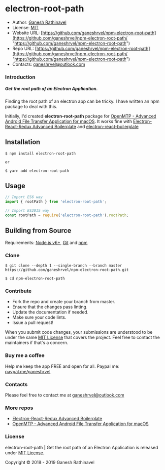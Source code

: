 # electron-root-path

- Author: [Ganesh Rathinavel](https://www.linkedin.com/in/ganeshrvel "Ganesh Rathinavel")
- License: [MIT](https://github.com/ganeshrvel/openmtp/blob/master/LICENSE "MIT")
- Website URL: [https://github.com/ganeshrvel/npm-electron-root-path](https://github.com/ganeshrvel/npm-electron-root-path/ "https://github.com/ganeshrvel/npm-electron-root-path")
- Repo URL: [https://github.com/ganeshrvel/npm-electron-root-path](https://github.com/ganeshrvel/npm-electron-root-path/ "https://github.com/ganeshrvel/npm-electron-root-path")
- Contacts: ganeshrvel@outlook.com


### Introduction

##### Get the root path of an Electron Application.

Finding the root path of an electron app can be tricky. I have written an npm package to deal with this.

Initially, I'd created **electron-root-path** package for [OpenMTP  - Advanced Android File Transfer Application for macOS](https://github.com/ganeshrvel/openmtp "OpenMTP  - Advanced Android File Transfer Application for macOS"). It works fine with [Electron-React-Redux Advanced Boilerplate](https://github.com/ganeshrvel/electron-react-redux-advanced-boilerplate "Electron-React-Redux advanced boilerplate") and [electron-react-boilerplate](https://github.com/electron-react-boilerplate/electron-react-boilerplate "electron-react-boilerplate")

## Installation

```shell
$ npm install electron-root-path

or 

$ yarn add electron-root-path
```

## Usage

```javascript
// Import ES6 way
import { rootPath } from 'electron-root-path';

// Import ES2015 way
const rootPath = require('electron-root-path').rootPath;

```

## Building from Source

Requirements: [Node.js v6+](https://nodejs.org/en/download/ "Install Node.js"), [Git](https://git-scm.com/book/en/v2/Getting-Started-Installing-Git "Install Git") and [npm](https://www.npmjs.com/get-npm "Install Node package manager")


### Clone
```shell
$ git clone --depth 1 --single-branch --branch master https://github.com/ganeshrvel/npm-electron-root-path.git

$ cd npm-electron-root-path
```

### Contribute
- Fork the repo and create your branch from master.
- Ensure that the changes pass linting.
- Update the documentation if needed.
- Make sure your code lints.
- Issue a pull request!

When you submit code changes, your submissions are understood to be under the same [MIT License](https://github.com/ganeshrvel/npm-electron-root-path/blob/master/LICENSE "MIT License") that covers the project. Feel free to contact the maintainers if that's a concern.


### Buy me a coffee
Help me keep the app FREE and open for all.
Paypal me: [paypal.me/ganeshrvel](https://paypal.me/ganeshrvel "paypal.me/ganeshrvel")

### Contacts
Please feel free to contact me at ganeshrvel@outlook.com

### More repos
- [Electron-React-Redux Advanced Boilerplate](https://github.com/ganeshrvel/electron-react-redux-advanced-boilerplate "Electron-React-Redux advanced boilerplate")
- [OpenMTP  - Advanced Android File Transfer Application for macOS](https://github.com/ganeshrvel/openmtp "OpenMTP  - Advanced Android File Transfer Application for macOS")



### License
electron-root-path | Get the root path of an Electron Application is released under [MIT License](https://github.com/ganeshrvel/npm-electron-root-path/blob/master/LICENSE "MIT License").

Copyright © 2018 - 2019 Ganesh Rathinavel
